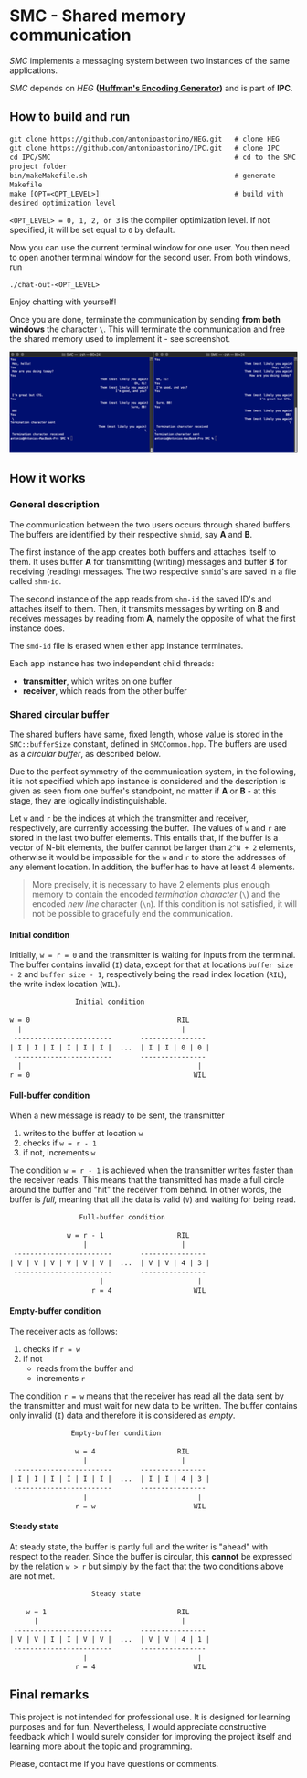 # SMC - Shared memory communication

*SMC* implements a messaging system between two instances of the same applications.

*SMC* depends on *HEG* **([Huffman's Encoding Generator](https://github.com/antonioastorino/HEG))** and is part of **IPC**.

## How to build and run

```
git clone https://github.com/antonioastorino/HEG.git   # clone HEG
git clone https://github.com/antonioastorino/IPC.git   # clone IPC
cd IPC/SMC                                             # cd to the SMC project folder
bin/makeMakefile.sh                                    # generate Makefile                        
make [OPT=<OPT_LEVEL>]                                 # build with desired optimization level
```
`<OPT_LEVEL> = 0, 1, 2, or 3` is the compiler optimization level. If not specified, it will be set equal to `0` by default.

Now you can use the current terminal window for one user. You then need to open another terminal window for the second user. From both windows, run

```
./chat-out-<OPT_LEVEL>
```
Enjoy chatting with yourself!

Once you are done, terminate the communication by sending **from both windows** the character `\`. This will terminate the communication and free the shared memory used to implement it - see screenshot.

![screenshot](./doc/images/chat.png)

## How it works
### General description
The communication between the two users occurs through shared buffers. The buffers are identified by their respective `shmid`, say **A** and **B**.

The first instance of the app creates both buffers and attaches itself to them. It uses buffer **A** for transmitting (writing) messages and buffer **B** for receiving (reading) messages. The two respective `shmid`'s are saved in a file called `shm-id`.

The second instance of the app reads from `shm-id` the saved ID's and attaches itself to them. Then, it transmits messages by writing on **B** and receives messages by reading from **A**, namely the opposite of what the first instance does.

The `smd-id` file is erased when either app instance terminates.

Each app instance has two independent child threads:

- **transmitter**, which writes on one buffer
- **receiver**, which reads from the other buffer

### Shared circular buffer
The shared buffers have same, fixed length, whose value is stored in the `SMC::bufferSize` constant, defined in `SMCCommon.hpp`. The buffers are used as a *circular buffer*, as described below.

Due to the perfect symmetry of the communication system, in the following, it is not specified which app instance is considered and the description is given as seen from one buffer's standpoint, no matter if **A** or **B** - at this stage, they are logically indistinguishable.

Let `w` and `r` be the indices at which the transmitter and receiver, respectively, are currently accessing the buffer. The values of `w` and `r` are stored in the last two buffer elements. This entails that, if the buffer is a vector of N-bit elements, the buffer cannot be larger than `2^N + 2` elements, otherwise it would be impossible for the `w` and `r` to store the addresses of any element location. In addition, the buffer has to have at least 4 elements.

> More precisely, it is necessary to have 2 elements plus enough memory to contain the encoded *termination character* (`\`) and the encoded *new line* character (`\n`). If this condition is not satisfied, it will not be possible to gracefully end the communication.

#### Initial condition

Initially, `w = r = 0` and the transmitter is waiting for inputs from the terminal. The buffer contains invalid (`I`) data, except for that at locations `buffer size - 2` and `buffer size - 1`, respectively being the read index location (`RIL`), the write index location (`WIL`).

```
                Initial condition

w = 0                                    RIL
  |                                       |
 ------------------------       ---------------- 
| I | I | I | I | I | I |  ...  | I | I | 0 | 0 |
 ------------------------       ----------------     
  |                                           |
r = 0                                        WIL
```


#### Full-buffer condition
When a new message is ready to be sent, the transmitter

1. writes to the buffer at location `w`
2. checks if `w = r - 1`
3. if not, increments `w`

The condition `w = r - 1` is achieved when the transmitter writes faster than the receiver reads. This means that the transmitted has made a full circle around the buffer and "hit" the receiver from behind. In other words, the buffer is *full,* meaning that all the data is valid (`V`) and waiting for being read.

```
                 Full-buffer condition

              w = r - 1                  RIL
                  |                       |
 ------------------------       ----------------
| V | V | V | V | V | V |  ...  | V | V | 4 | 3 |
 ------------------------       ----------------    
                      |                       |
                    r = 4                    WIL
```

#### Empty-buffer condition
The receiver acts as follows:

1. checks if `r = w`
2. if not
    - reads from the buffer and
    - increments `r`

The condition `r = w` means that the receiver has read all the data sent by the transmitter and must wait for new data to be written. The buffer contains only invalid (`I`) data and therefore it is considered as *empty*.

```
               Empty-buffer condition

                w = 4                    RIL
                  |                       |
 ------------------------       ----------------
| I | I | I | I | I | I |  ...  | I | I | 4 | 3 |
 ------------------------       ----------------    
                  |                           |
                r = w                        WIL
```
#### Steady state
At steady state, the buffer is partly full and the writer is "ahead" with respect to the reader. Since the buffer is circular, this **cannot** be expressed by the relation `w > r` but simply by the fact that the two conditions above are not met.

```
                    Steady state

    w = 1                                RIL
      |                                   |
 ------------------------       ----------------
| V | V | I | I | V | V |  ...  | V | V | 4 | 1 |
 ------------------------       ----------------    
                  |                           |
                r = 4                        WIL
```
## Final remarks
This project is not intended for professional use. It is designed for learning purposes and for fun. Nevertheless, I would appreciate constructive feedback which I would surely consider for improving the project itself and learning more about the topic and programming.

Please, contact me if you have questions or comments.